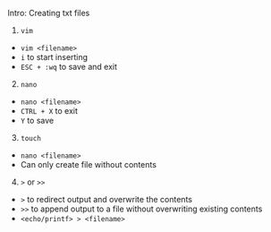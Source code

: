 Intro: Creating txt files 

1. `vim`
- `vim <filename>`
- `i` to start inserting
- `ESC + :wq` to save and exit 

2. `nano`
- `nano <filename>`
- `CTRL + X` to exit
- `Y` to save 

3. `touch`
- `nano <filename>`
- Can only create file without contents

4. `>` or `>>`
- `>` to redirect output and overwrite the contents
- `>>` to append output to a file without overwriting existing contents 
- `<echo/printf> > <filename>`